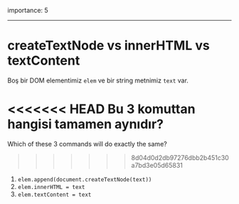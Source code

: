 importance: 5

---

# createTextNode vs innerHTML vs textContent

Boş bir DOM elementimiz `elem` ve bir string metnimiz `text` var.

<<<<<<< HEAD
Bu 3 komuttan hangisi tamamen aynıdır?
=======
Which of these 3 commands will do exactly the same?
>>>>>>> 8d04d0d2db97276dbb2b451c30a7bd3e05d65831

1. `elem.append(document.createTextNode(text))`
2. `elem.innerHTML = text`
3. `elem.textContent = text`
